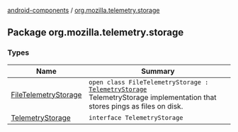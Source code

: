 [android-components](../index.md) / [org.mozilla.telemetry.storage](./index.md)

## Package org.mozilla.telemetry.storage

### Types

| Name | Summary |
|---|---|
| [FileTelemetryStorage](-file-telemetry-storage/index.md) | `open class FileTelemetryStorage : `[`TelemetryStorage`](-telemetry-storage/index.md)<br>TelemetryStorage implementation that stores pings as files on disk. |
| [TelemetryStorage](-telemetry-storage/index.md) | `interface TelemetryStorage` |
